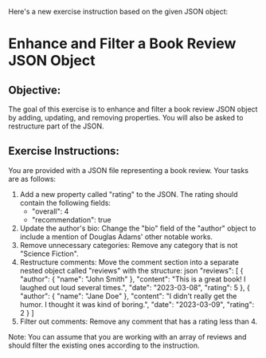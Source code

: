Here's a new exercise instruction based on the given JSON object:

# Enhance and Filter a Book Review JSON Object
## Objective:
The goal of this exercise is to enhance and filter a book review JSON object by adding, updating, and removing properties. You will also be asked to restructure part of the JSON.

## Exercise Instructions:

You are provided with a JSON file representing a book review.
Your tasks are as follows:

1. Add a new property called "rating" to the JSON. The rating should contain the following fields:
    - "overall": 4
    - "recommendation": true
2. Update the author's bio: Change the "bio" field of the "author" object to include a mention of Douglas Adams' other notable works.
3. Remove unnecessary categories: Remove any category that is not "Science Fiction".
4. Restructure comments: Move the comment section into a separate nested object called "reviews" with the structure:
json
"reviews": [
    {
        "author": {
            "name": "John Smith"
        },
        "content": "This is a great book! I laughed out loud several times.",
        "date": "2023-03-08",
        "rating": 5
    },
    {
        "author": {
            "name": "Jane Doe"
        },
        "content": "I didn't really get the humor. I thought it was kind of boring.",
        "date": "2023-03-09",
        "rating": 2
    }
]
5. Filter out comments: Remove any comment that has a rating less than 4.

Note: You can assume that you are working with an array of reviews and should filter the existing ones according to the instruction.